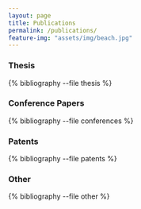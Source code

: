 ```yaml
---
layout: page
title: Publications
permalink: /publications/
feature-img: "assets/img/beach.jpg"
---
```


### Thesis 

{% bibliography --file thesis %}

### Conference Papers

{% bibliography --file conferences %}

### Patents

{% bibliography --file patents %}

### Other

{% bibliography --file other %}

